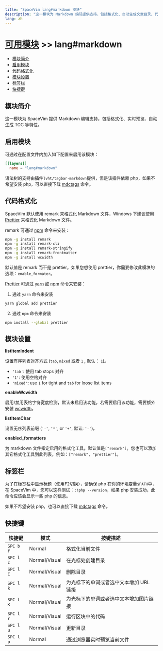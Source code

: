 ```yaml
---
title: "SpaceVim lang#markdown 模块"
description: "这一模块为 Markdown 编辑提供支持，包括格式化、自动生成文章目录、代码块等特性。"
lang: zh
---
```


# [可用模块](../../) >> lang#markdown

<!-- vim-markdown-toc GFM -->

- [模块简介](#模块简介)
- [启用模块](#启用模块)
- [代码格式化](#代码格式化)
- [模块设置](#模块设置)
- [标签栏](#标签栏)
- [快捷键](#快捷键)

<!-- vim-markdown-toc -->

## 模块简介

这一模块为 SpaceVim 提供 Markdown 编辑支持，包括格式化、实时预览、自动生成 TOC 等特性。

## 启用模块

可通过在配置文件内加入如下配置来启用该模块：

```toml
[[layers]]
  name = "lang#markdown"
```

语法树的支持由插件`lvht/tagbar-markdown`提供，但是该插件依赖 php，如果不希望安装 php，可以直接下载 [mdctags](https://github.com/wsdjeg/mdctags.rs) 命令。

## 代码格式化

SpaceVim 默认使用 remark 来格式化 Markdown 文件，Windows 下建议使用 [Prettier](https://github.com/prettier/prettier) 来格式化 Markdown 文件。

remark 可通过 [npm](https://www.npmjs.com/get-npm) 命令来安装：

```sh
npm -g install remark
npm -g install remark-cli
npm -g install remark-stringify
npm -g install remark-frontmatter
npm -g install wcwidth
```

默认值是 remark 而不是 prettier，如果您想使用 prettier，你需要修改此模块的选项：`enable_formater`。

[Prettier](https://github.com/prettier/prettier) 可通过 [yarn](https://yarnpkg.com/lang/zh-hans/docs/install/#windows-stable) 或 [npm](https://www.npmjs.com/get-npm) 命令来安装：

1. 通过 `yarn` 命令来安装

```sh
yarn global add prettier
```

2. 通过 `npm` 命令来安装

```sh
npm install --global prettier
```

## 模块设置

**listItemIndent**

设置有序列表对齐方式 (`tab`, `mixed` 或者 `1` , 默认： `1`)。

- `'tab'`: 使用 tab stops 对齐
- `'1'`: 使用空格对齐
- `'mixed'`: use `1` for tight and `tab` for loose list items

**enableWcwidth**

启用/禁用表格字符宽度检测，默认未启用该功能。若需要启用该功能，需要额外安装 [wcwidth](https://www.npmjs.com/package/wcwidth)。

**listItemChar**

设置无序列表前缀 (`'-'`, `'*'`, or `'+'`, 默认: `'-'`)。

**enabled_formatters**

为 markdown 文件指定启用的格式化工具，默认值是`["remark"]`，您也可以添加其它格式化工具到此列表，例如：`["remark", "prettier"]`。

## 标签栏

为了在标签栏中显示标题（使用<kbd>F2</kbd>切换），请确保 php 在你的环境变量`$PATH`中，在 SpaceVim 中，您可以这样测试：`:!php --version`，如果 php 安装成功，此命令应该会显示一些 php 的信息。

如果不希望安装 php，也可以直接下载 [mdctags](https://github.com/wsdjeg/mdctags.rs) 命令。

## 快捷键

| 快捷键    | 模式          | 按键描述                                |
| --------- | ------------- | --------------------------------------- |
| `SPC b f` | Normal        | 格式化当前文件                          |
| `SPC l c` | Normal/Visual | 在光标处创建目录                        |
| `SPC l C` | Normal/Visual | 删除目录                                |
| `SPC l k` | Normal/Visual | 为光标下的单词或者选中文本增加 URL 链接 |
| `SPC l K` | Normal/Visual | 为光标下的单词或者选中文本增加图片链接  |
| `SPC l r` | Normal/Visual | 运行区块中的代码                        |
| `SPC l u` | Normal/Visual | 更新目录                                |
| `SPC l p` | Normal        | 通过浏览器实时预览当前文件              |
